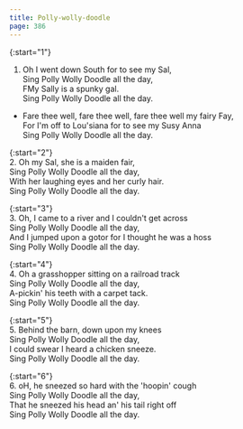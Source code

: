 ```yaml
---
title: Polly-wolly-doodle
page: 386
---  
```



{:start="1"}  
1. Oh I went down South for to see my Sal,  
Sing Polly Wolly Doodle all the day,  
FMy Sally is a spunky gal.  
Sing Polly Wolly Doodle all the day.  


- Fare thee well, fare thee well, fare thee well my fairy Fay,  
For I'm off to Lou'siana for to see my Susy Anna  
Sing Polly Wolly Doodle all the day.  


{:start="2"}  
2. Oh my Sal, she is a maiden fair,  
Sing Polly Wolly Doodle all the day,  
With her laughing eyes and her curly hair.  
Sing Polly Wolly Doodle all the day.  


{:start="3"}  
3. Oh, I came to a river and I couldn't get across  
Sing Polly Wolly Doodle all the day,  
And I jumped upon a gotor for I thought he was a hoss  
Sing Polly Wolly Doodle all the day.  


{:start="4"}  
4. Oh a grasshopper sitting on a railroad track  
Sing Polly Wolly Doodle all the day,  
A-pickin' his teeth with a carpet tack.  
Sing Polly Wolly Doodle all the day.  


{:start="5"}  
5. Behind the barn, down upon my knees  
Sing Polly Wolly Doodle all the day,  
I could swear I heard a chicken sneeze.  
Sing Polly Wolly Doodle all the day.  


{:start="6"}  
6. oH, he sneezed so hard with the 'hoopin' cough  
Sing Polly Wolly Doodle all the day,  
That he sneezed his head an' his tail right off  
Sing Polly Wolly Doodle all the day.   